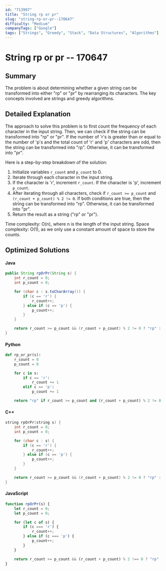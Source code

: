 ```yaml
---
id: "713997"
title: "String rp or pr"
slug: "string-rp-or-pr--170647"
difficulty: "Medium"
companyTags: ["Google"]
tags: ["Strings", "Greedy", "Stack", "Data Structures", "Algorithms"]
---
```


**String rp or pr -- 170647**
===============


## Summary
The problem is about determining whether a given string can be transformed into either "rp" or "pr" by rearranging its characters. The key concepts involved are strings and greedy algorithms.


## Detailed Explanation
The approach to solve this problem is to first count the frequency of each character in the input string. Then, we can check if the string can be transformed into "rp" or "pr". If the number of 'r's is greater than or equal to the number of 'p's and the total count of 'r' and 'p' characters are odd, then the string can be transformed into "rp". Otherwise, it can be transformed into "pr".

Here is a step-by-step breakdown of the solution:

1. Initialize variables `r_count` and `p_count` to 0.
2. Iterate through each character in the input string.
3. If the character is 'r', increment `r_count`. If the character is 'p', increment `p_count`.
4. After iterating through all characters, check if `r_count >= p_count` and `(r_count + p_count) % 2 != 0`. If both conditions are true, then the string can be transformed into "rp". Otherwise, it can be transformed into "pr".
5. Return the result as a string ("rp" or "pr").

Time complexity: O(n), where n is the length of the input string.
Space complexity: O(1), as we only use a constant amount of space to store the counts.


## Optimized Solutions


#### Java
```java
public String rpOrPr(String s) {
    int r_count = 0;
    int p_count = 0;

    for (char c : s.toCharArray()) {
        if (c == 'r') {
            r_count++;
        } else if (c == 'p') {
            p_count++;
        }
    }

    return r_count >= p_count && (r_count + p_count) % 2 != 0 ? "rp" : "pr";
}
```


#### Python
```python
def rp_or_pr(s):
    r_count = 0
    p_count = 0

    for c in s:
        if c == 'r':
            r_count += 1
        elif c == 'p':
            p_count += 1

    return "rp" if r_count >= p_count and (r_count + p_count) % 2 != 0 else "pr"
```


#### C++
```cpp
string rpOrPr(string s) {
    int r_count = 0;
    int p_count = 0;

    for (char c : s) {
        if (c == 'r') {
            r_count++;
        } else if (c == 'p') {
            p_count++;
        }
    }

    return r_count >= p_count && (r_count + p_count) % 2 != 0 ? "rp" : "pr";
}
```


#### JavaScript
```javascript
function rpOrPr(s) {
    let r_count = 0;
    let p_count = 0;

    for (let c of s) {
        if (c === 'r') {
            r_count++;
        } else if (c === 'p') {
            p_count++;
        }
    }

    return r_count >= p_count && (r_count + p_count) % 2 !== 0 ? "rp" : "pr";
}
```